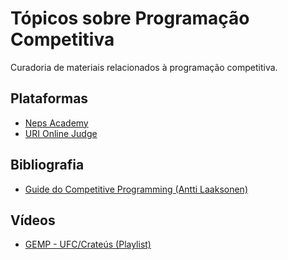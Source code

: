 # Tópicos sobre Programação Competitiva

Curadoria de materiais relacionados à programação competitiva.

## Plataformas

* [Neps Academy](https://neps.academy/)
* [URI Online Judge](https://www.urionlinejudge.com.br/)

## Bibliografia

* [Guide do Competitive Programming (Antti Laaksonen)](https://github.com/GEMP-UFC-Crateus/topicos-programacao-competitiva/tree/master/Guide%20to%20Competitive%20Programming%20(Antti%20Laaksonen))

## Vídeos

* [GEMP - UFC/Crateús (Playlist)](https://www.youtube.com/playlist?list=PLYLYA7XrlskOMhEAlBrcUOGQNDWF4_c24)
